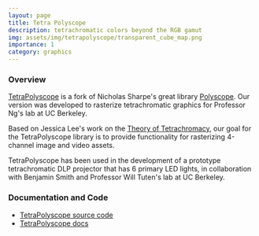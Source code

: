 ```yaml
---
layout: page
title: Tetra Polyscope
description: tetrachromatic colors beyond the RGB gamut
img: assets/img/tetrapolyscope/transparent_cube_map.png
importance: 1
category: graphics
---
```


### Overview

[TetraPolyscope](https://github.com/i-geng/polyscope-py) is a fork of Nicholas Sharpe's 
great library [Polyscope](https://polyscope.run/py/). Our version was developed 
to rasterize tetrachromatic graphics for Professor Ng's lab at UC Berkeley.

Based on Jessica Lee's work on the [Theory of Tetrachromacy](https://imjal.github.io/theory-of-tetrachromacy/), our goal for the TetraPolyscope library is to provide
functionality for rasterizing 4-channel image and video assets.

TetraPolyscope has been used in the development of a prototype tetrachromatic DLP projector
that has 6 primary LED lights, in collaboration with Benjamin Smith and Professor Will
Tuten's lab at UC Berkeley.

### Documentation and Code
- [TetraPolyscope source code](https://github.com/i-geng/polyscope)
- [TetraPolyscope docs](https://github.com/i-geng/polyscope-py/blob/master/DOCS.md)